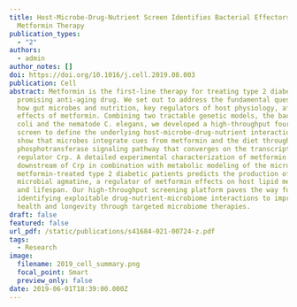 ```yaml
---
title: Host-Microbe-Drug-Nutrient Screen Identifies Bacterial Effectors of
  Metformin Therapy
publication_types:
  - "2"
authors:
  - admin
author_notes: []
doi: https://doi.org/10.1016/j.cell.2019.08.003
publication: Cell
abstract: Metformin is the first-line therapy for treating type 2 diabetes and a
  promising anti-aging drug. We set out to address the fundamental question of
  how gut microbes and nutrition, key regulators of host physiology, affect the
  effects of metformin. Combining two tractable genetic models, the bacterium E.
  coli and the nematode C. elegans, we developed a high-throughput four-way
  screen to define the underlying host-microbe-drug-nutrient interactions. We
  show that microbes integrate cues from metformin and the diet through the
  phosphotransferase signaling pathway that converges on the transcriptional
  regulator Crp. A detailed experimental characterization of metformin effects
  downstream of Crp in combination with metabolic modeling of the microbiota in
  metformin-treated type 2 diabetic patients predicts the production of
  microbial agmatine, a regulator of metformin effects on host lipid metabolism
  and lifespan. Our high-throughput screening platform paves the way for
  identifying exploitable drug-nutrient-microbiome interactions to improve host
  health and longevity through targeted microbiome therapies.
draft: false
featured: false
url_pdf: /static/publications/s41684-021-00724-z.pdf
tags:
  - Research
image:
  filename: 2019_cell_summary.png
  focal_point: Smart
  preview_only: false
date: 2019-06-01T18:39:00.000Z
---
```

